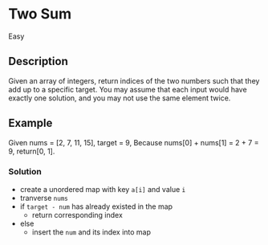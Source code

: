 # Two Sum
Easy

## Description
Given an array of integers, return indices of the two numbers such that 
they add up to a specific target.
You may assume that each input would have exactly one solution, 
and you may not use the same element twice.

## Example
Given nums = [2, 7, 11, 15], target = 9,
Because nums[0] + nums[1] = 2 + 7 = 9,
return[0, 1].

### Solution
- create a unordered map with key `a[i]` and value `i`
- tranverse `nums`
- if `target - num` has already existed in the map
    - return corresponding index 
- else
    - insert the `num` and its index into map